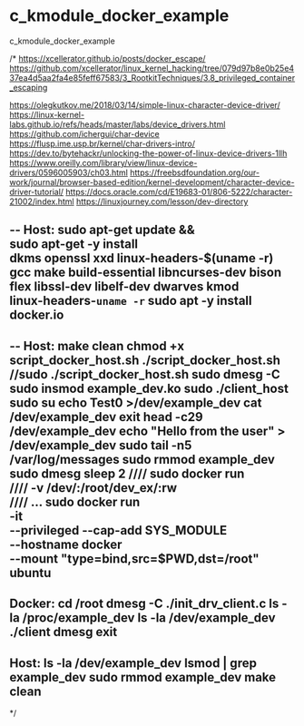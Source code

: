 # c_kmodule_docker_example
c_kmodule_docker_example

/*
https://xcellerator.github.io/posts/docker_escape/
https://github.com/xcellerator/linux_kernel_hacking/tree/079d97b8e0b25e437ea4d5aa2fa4e85feff67583/3_RootkitTechniques/3.8_privileged_container_escaping

https://olegkutkov.me/2018/03/14/simple-linux-character-device-driver/
https://linux-kernel-labs.github.io/refs/heads/master/labs/device_drivers.html
https://github.com/ichergui/char-device
https://flusp.ime.usp.br/kernel/char-drivers-intro/
https://dev.to/bytehackr/unlocking-the-power-of-linux-device-drivers-1llh
https://www.oreilly.com/library/view/linux-device-drivers/0596005903/ch03.html
https://freebsdfoundation.org/our-work/journal/browser-based-edition/kernel-development/character-device-driver-tutorial/
https://docs.oracle.com/cd/E19683-01/806-5222/character-21002/index.html
https://linuxjourney.com/lesson/dev-directory


--
Host:
sudo apt-get update && \
sudo apt-get -y install \
	dkms openssl xxd linux-headers-$(uname -r) \
	gcc make build-essential libncurses-dev bison flex libssl-dev libelf-dev dwarves kmod \
	linux-headers-`uname -r`
sudo apt -y install docker.io
--

--
Host:
make clean
chmod +x script_docker_host.sh
./script_docker_host.sh
//sudo ./script_docker_host.sh
sudo dmesg -C
sudo insmod example_dev.ko
sudo ./client_host
sudo su
echo Test0 >/dev/example_dev
cat /dev/example_dev
exit
head -c29 /dev/example_dev
echo "Hello from the user" > /dev/example_dev
sudo tail -n5 /var/log/messages
sudo rmmod example_dev
sudo dmesg
sleep 2
//// sudo docker run \
////    -v /dev/:/root/dev_ex/:rw \
//// ...
sudo docker run \
	-it \
	--privileged --cap-add SYS_MODULE \
	--hostname docker \
	--mount "type=bind,src=$PWD,dst=/root" \
	ubuntu
--
Docker:
cd /root
dmesg -C
./init_drv_client.c
ls -la /proc/example_dev
ls -la /dev/example_dev
./client
dmesg
exit
--
Host:
ls -la /dev/example_dev
lsmod | grep example_dev
sudo rmmod example_dev
make clean
--
*/
